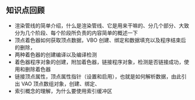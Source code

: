## 知识点回顾

-   渲染管线的简单介绍，什么是渲染管线、它是用来干嘛的、分几个部分、大致分为几个阶段、每个阶段所负责的内容简单的概述一下
-   顶点着色器如何获取顶点数据，VBO 创建、绑定和数据填充以及程序结束后的删除，
-   两种着色器的创建编译以及编译检测
-   着色器程序对象的创建，附加着色器，链接程序对象，检测是否链接成功，使用和删除着色器
-   链接顶点属性，顶点属性指针（设置和启用），也就是如何解析数据，由此引出 VAO 顶点数组对象，创建、绑定、
-   索引概念的理解，为什么要使用索引缓冲区
